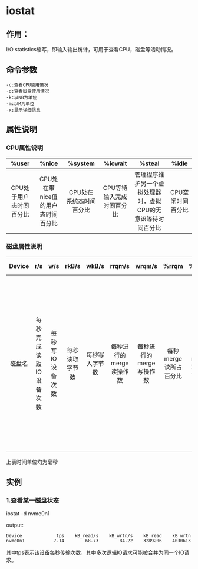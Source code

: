 # iostat

## 作用：
I/O statistics缩写，即输入输出统计，可用于查看CPU，磁盘等活动情况。

## 命令参数

    -c:查看CPU使用情况  
    -d:查看磁盘使用情况  
    -k:以KB为单位
    -m:以M为单位
    -x:显示详细信息
## 属性说明
### CPU属性说明
|%user|%nice|%system|%iowait|%steal|%idle|
|:-:|:-:|:-:|:-:|:-:|:-:|
|CPU处于用户态时间百分比|CPU处在带nice值的用户态时间百分比|CPU处在系统态时间百分比|CPU等待输入完成时间百分比|管理程序维护另一个虚拟处理器时，虚拟CPU的无意识等待时间百分比|CPU空闲时间百分比|



### 磁盘属性说明

|Device      |      r/s   |  w/s   |  rkB/s    | wkB/s  | rrqm/s |  wrqm/s | %rrqm | %wrqm| r_await| w_await| aqu-sz |rareq-sz| wareq-sz|  svctm |   %util|
|:---:|:---:|:---:|:---:|:---:|:---:|:---:|:---:|:---:|:---:|:---:|:---:|:---:|:---:|:---:|:---:|
|磁盘名|每秒完成读取IO设备次数|每秒写IO设备次数|每秒读取字节数|每秒写入字节数|每秒进行的merge读操作数|每秒进行的merge写操作数|每秒merge读所占百分比|每秒merge写所占百分比|每个读操作所花时间（包括排队）|每个写操作所花时间（包括排队）|平均队列长度|平均每个读请求大小(KB)|平均每个写请求大小(KB)|平均响应时间（不可信）|设备带宽利用率（顺序存储设备这个值达到100%就瓶颈了，但对于ssd和RAID阵列不是）|

上表时间单位均为毫秒


## 实例
### 1.查看某一磁盘状态  
iostat -d nvme0n1

output:
```
Device             tps    kB_read/s    kB_wrtn/s    kB_read    kB_wrtn
nvme0n1           7.14        68.73        84.22    3289206    4030613
```
其中tps表示该设备每秒传输次数，其中多次逻辑IO请求可能被合并为同一个IO请求。
